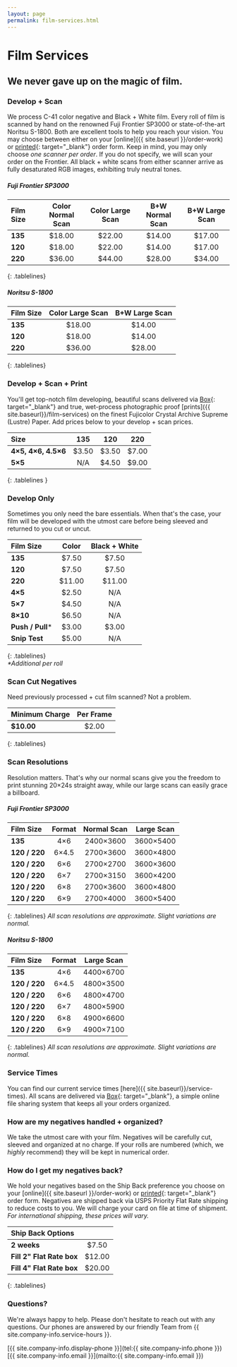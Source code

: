 ```yaml
---
layout: page
permalink: film-services.html
---
```


# Film Services

## We never gave up on the magic of film.

### Develop + Scan

We process C-41 color negative and Black + White film. Every roll of film is scanned by hand on the renowned Fuji Frontier SP3000 or state-of-the-art Noritsu S-1800. Both are excellent tools to help you reach your vision. You may choose between either on your [online]({{ site.baseurl }}/order-work) or [printed]({{site.baseurl}}/images/PhotoVision-Film-Order-Form.pdf){: target="_blank"} order form. Keep in mind, you may only choose *one scanner per order*. If you do not specify, we will scan your order on the Frontier. All black + white scans from either scanner arrive as fully desaturated RGB images, exhibiting truly neutral tones.

##### Fuji Frontier SP3000  

| **Film Size** | **Color Normal Scan** | **Color Large Scan** | **B+W Normal Scan** | **B+W Large Scan** |
| :---			| :---:					| :---:				 | :---: | :---: |
| **135**		| $18.00				| $22.00			  | $14.00 | $17.00 |
| **120**		| $18.00				| $22.00			  | $14.00 | $17.00 |
| **220**		| $36.00				| $44.00			  | $28.00 | $34.00 |
{: .tablelines}

##### Noritsu S-1800  

| **Film Size** | **Color Large Scan** | **B+W Large Scan** |
| :---			| :---:					| :---:				  |
| **135**		| $18.00				| $14.00			  |
| **120**		| $18.00				| $14.00			  |
| **220**		| $36.00				| $28.00			  |
{: .tablelines}
### Develop + Scan + Print
You'll get top-notch film developing, beautiful scans delivered via [Box](http://box.com){: target="_blank"} and true, wet-process photographic proof [prints]({{ site.baseurl}}/film-services) on the finest Fujicolor Crystal Archive Supreme (Lustre) Paper. Add prices below to your develop + scan prices.

| **Size** | **135** | **120** | **220** |
| :---			| :---:	| :---: | :---:	|
| **4×5, 4×6, 4.5×6**		| $3.50 | $3.50	| $7.00 |
| **5×5**		| N/A | $4.50	| $9.00 |
{: .tablelines }
### Develop Only
Sometimes you only need the bare essentials. When that's the case, your film will be developed with the utmost care before being sleeved and returned to you cut or uncut.

| **Film Size** | **Color** | **Black + White** |
| :--- | :---: | :---: |
| **135** | $7.50 | $7.50 |
| **120** | $7.50 | $7.50 |
| **220** | $11.00 | $11.00 |
| **4×5** | $2.50 | N/A |
| **5×7** | $4.50 | N/A |
| **8×10** | $6.50 | N/A |
| **Push / Pull*** | $3.00 | $3.00 |
| **Snip Test** | $5.00 | N/A |
{: .tablelines}  
_*Additional per roll_  
### Scan Cut Negatives
Need previously processed + cut film scanned? Not a problem.

| **Minimum Charge** | **Per Frame** |
| :--- | :---: |
| **$10.00** | $2.00 |
{: .tablelines}
### Scan Resolutions
Resolution matters. That's why our normal scans give you the freedom to print stunning 20×24s straight away, while our large scans can easily grace a billboard.

##### Fuji Frontier SP3000

| **Film Size** | **Format** | **Normal Scan** | **Large Scan** |
| :--- | :---: | :---: | :---: |
| **135** | 4×6 | 2400×3600 | 3600×5400 |
| **120 / 220** | 6×4.5 | 2700×3600 | 3600×4800 |
| **120 / 220** | 6×6 | 2700×2700 | 3600×3600 |
| **120 / 220** | 6×7 | 2700×3150 | 3600×4200 |
| **120 / 220** | 6×8 | 2700×3600 | 3600×4800 |
| **120 / 220** | 6×9 | 2700×4000 | 3600×5400 |
{: .tablelines}
*All scan resolutions are approximate. Slight variations are normal.*

##### Noritsu S-1800

| **Film Size** | **Format** | **Large Scan** |
| :--- | :---: | :---: |
| **135** | 4×6 | 4400×6700 |
| **120 / 220** | 6×4.5 | 4800×3500 |
| **120 / 220** | 6×6 | 4800×4700 |
| **120 / 220** | 6×7 | 4800×5900 |
| **120 / 220** | 6×8 | 4900×6600 |
| **120 / 220** | 6×9 | 4900×7100 |
{: .tablelines}
*All scan resolutions are approximate. Slight variations are normal.*
### Service Times

You can find our current service times [here]({{ site.baseurl}}/service-times). All scans are delivered via [Box](http://box.com){: target="_blank"}, a simple online file sharing system that keeps all your orders organized.
### How are my negatives handled + organized?
We take the utmost care with your film. Negatives will be carefully cut, sleeved and organized at no charge. If your rolls are numbered (which, we *highly* recommend) they will be kept in numerical order.
### How do I get my negatives back?
We hold your negatives based on the Ship Back preference you choose on your [online]({{ site.baseurl }}/order-work) or [printed]({{site.baseurl}}/images/PhotoVision-Film-Order-Form.pdf){: target="_blank"} order form. Negatives are shipped back via USPS Priority Flat Rate shipping to reduce costs to you. We will charge your card on file at time of shipment. *For international shipping, these prices will vary.*

| **Ship Back Options** |   |
| :--- | :---: |
| **2 weeks** | $7.50 |
| **Fill 2" Flat Rate box** | $12.00 |
| **Fill 4" Flat Rate box** | $20.00 |
{: .tablelines}
### Questions?
We're always happy to help. Please don't hesitate to reach out with any questions. Our phones are answered by our friendly Team from {{ site.company-info.service-hours }}.

[{{ site.company-info.display-phone }}](tel:{{ site.company-info.phone }})  
[{{ site.company-info.email }}](mailto:{{ site.company-info.email }})